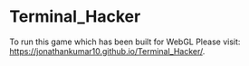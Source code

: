 # Terminal_Hacker

To run this game which has been built for WebGL Please visit:  https://jonathankumar10.github.io/Terminal_Hacker/.
